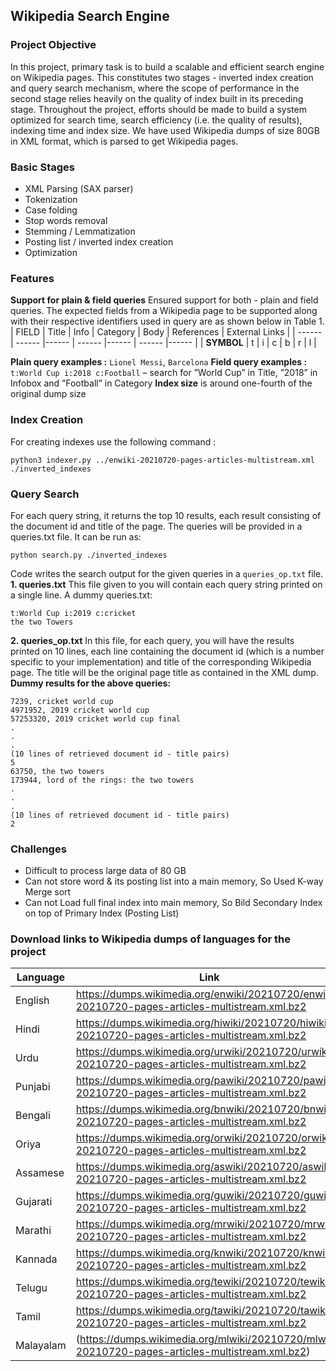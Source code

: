 ## Wikipedia Search Engine

### Project Objective
In this project, primary task is to build a scalable and efficient search engine on Wikipedia pages. This constitutes two stages - inverted index creation and query search mechanism, where the scope of performance in the second stage relies heavily on the quality of index built in its preceding stage. Throughout the project, efforts should be made to build a system optimized for search time, search efficiency (i.e. the quality of results), indexing time and index size. We have used Wikipedia dumps of size 80GB in XML format, which is parsed to get Wikipedia pages.

### Basic Stages
- XML Parsing (SAX parser)
- Tokenization
- Case folding
- Stop words removal
- Stemming / Lemmatization
- Posting list / inverted index creation
- Optimization

### Features
 **Support for plain & field queries**
  Ensured support for both - plain and field queries. The expected fields from a Wikipedia page to be supported along with their respective identifiers used in query are as shown below in Table 1.
| FIELD | Title | Info | Category | Body | References | External Links |
| ------ | ------ |------ | ------ |------ | ------ |------ | 
| **SYMBOL** | t | i | c | b | r | l |

 **Plain query examples :** `Lionel Messi`, `Barcelona`
 **Field query examples :** `t:World Cup i:2018 c:Football` – search for ”World Cup” in Title, ”2018”
in Infobox and ”Football” in Category
 **Index size** is around one-fourth of the original dump size 

### Index Creation
For creating indexes use the following command : 
```
python3 indexer.py ../enwiki-20210720-pages-articles-multistream.xml ./inverted_indexes
```

### Query Search
For each query string, it returns the top 10 results, each result consisting of the document id and title of the page.  The queries will be provided in a queries.txt file. It can be run as: 
```
python search.py ./inverted_indexes
```

Code writes the search output for the given queries in a `queries_op.txt` file.
**1. queries.txt**
This file given to you will contain each query string printed on a single line.
A dummy queries.txt:
~~~
t:World Cup i:2019 c:cricket
the two Towers
~~~
**2. queries_op.txt**
In this file, for each query, you will have the results printed on 10 lines, each line containing the document id (which is a number specific to your implementation) and title of the corresponding Wikipedia page. The title will be the original page title as contained in the XML dump.
**Dummy results for the above queries:**
~~~
7239, cricket world cup
4971952, 2019 cricket world cup
57253320, 2019 cricket world cup final
.
.
.
(10 lines of retrieved document id - title pairs)
5
63750, the two towers
173944, lord of the rings: the two towers
.
.
.
(10 lines of retrieved document id - title pairs)
2
~~~
### Challenges
- Difficult to process large data of 80 GB
- Can not store word & its posting list into a main memory, So Used K-way Merge sort
- Can not Load full final index into main memory, So Bild Secondary Index on top of Primary Index (Posting List)


### Download links to Wikipedia dumps of languages for the project

| Language | Link |
| ---- | ---- |
| English | https://dumps.wikimedia.org/enwiki/20210720/enwiki-20210720-pages-articles-multistream.xml.bz2 |
| Hindi | https://dumps.wikimedia.org/hiwiki/20210720/hiwiki-20210720-pages-articles-multistream.xml.bz2 |
| Urdu | https://dumps.wikimedia.org/urwiki/20210720/urwiki-20210720-pages-articles-multistream.xml.bz2 |
| Punjabi | https://dumps.wikimedia.org/pawiki/20210720/pawiki-20210720-pages-articles-multistream.xml.bz2 |
| Bengali | https://dumps.wikimedia.org/bnwiki/20210720/bnwiki-20210720-pages-articles-multistream.xml.bz2 |
| Oriya | https://dumps.wikimedia.org/orwiki/20210720/orwiki-20210720-pages-articles-multistream.xml.bz2 |
| Assamese | https://dumps.wikimedia.org/aswiki/20210720/aswiki-20210720-pages-articles-multistream.xml.bz2 |
| Gujarati | https://dumps.wikimedia.org/guwiki/20210720/guwiki-20210720-pages-articles-multistream.xml.bz2 |
| Marathi | https://dumps.wikimedia.org/mrwiki/20210720/mrwiki-20210720-pages-articles-multistream.xml.bz2 |
| Kannada | https://dumps.wikimedia.org/knwiki/20210720/knwiki-20210720-pages-articles-multistream.xml.bz2 |
| Telugu | https://dumps.wikimedia.org/tewiki/20210720/tewiki-20210720-pages-articles-multistream.xml.bz2 |
| Tamil | https://dumps.wikimedia.org/tawiki/20210720/tawiki-20210720-pages-articles-multistream.xml.bz2 |
| Malayalam | (https://dumps.wikimedia.org/mlwiki/20210720/mlwiki-20210720-pages-articles-multistream.xml.bz2) |

